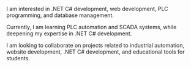  I am interested in .NET C# development, web development, PLC programming, and database management.

Currently, I am learning PLC automation and SCADA systems, while deepening my expertise in .NET C# development.

I am looking to collaborate on projects related to industrial automation, website development, .NET C# development, and educational tools for students.





